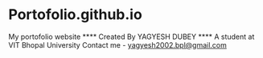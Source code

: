 # Portofolio.github.io
My portofolio website 
**** Created By YAGYESH DUBEY ****
A student at VIT Bhopal University
Contact me - yagyesh2002.bpl@gmail.com
